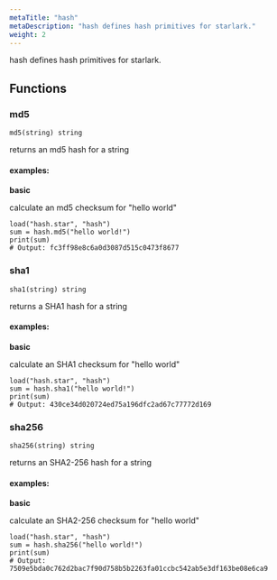 ```yaml
---
metaTitle: "hash"
metaDescription: "hash defines hash primitives for starlark."
weight: 2
---
```


hash defines hash primitives for starlark.

## Functions



### md5

```
md5(string) string
```

returns an md5 hash for a string
#### examples:
**basic**

calculate an md5 checksum for "hello world"

```
load("hash.star", "hash")
sum = hash.md5("hello world!")
print(sum)
# Output: fc3ff98e8c6a0d3087d515c0473f8677
```




### sha1

```
sha1(string) string
```

returns a SHA1 hash for a string
#### examples:
**basic**

calculate an SHA1 checksum for "hello world"

```
load("hash.star", "hash")
sum = hash.sha1("hello world!")
print(sum)
# Output: 430ce34d020724ed75a196dfc2ad67c77772d169
```




### sha256

```
sha256(string) string
```

returns an SHA2-256 hash for a string
#### examples:
**basic**

calculate an SHA2-256 checksum for "hello world"

```
load("hash.star", "hash")
sum = hash.sha256("hello world!")
print(sum)
# Output: 7509e5bda0c762d2bac7f90d758b5b2263fa01ccbc542ab5e3df163be08e6ca9
```




